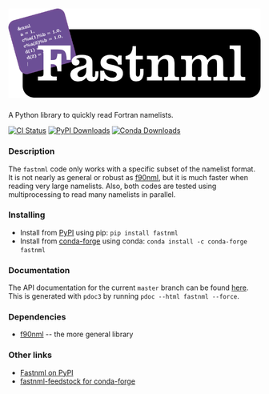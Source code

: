 ![fastnml](media/fastnml.png)
============

A Python library to quickly read Fortran namelists.

[![CI Status](https://github.com/jacobwilliams/fastnml/actions/workflows/CI.yml/badge.svg)](https://github.com/jacobwilliams/fastnml/actions)
[![PyPI Downloads](https://img.shields.io/pypi/dm/fastnml.svg?label=PyPI%20downloads)](
https://pypi.org/project/fastnml/)
[![Conda Downloads](https://img.shields.io/conda/dn/conda-forge/fastnml.svg?label=Conda%20downloads)](
https://anaconda.org/conda-forge/fastnml)

### Description

The `fastnml` code only works with a specific subset of the namelist format. It is not nearly as general or robust as [f90nml](https://github.com/marshallward/f90nml), but it is much faster when reading very large namelists. Also, both codes are tested using multiprocessing to read many namelists in parallel.

### Installing

* Install from [PyPI](https://pypi.org/project/fastnml/) using pip: `pip install fastnml`
* Install from [conda-forge](https://anaconda.org/conda-forge/fastnml) using conda: `conda install -c conda-forge fastnml`

### Documentation

The API documentation for the current `master` branch can be found [here](https://jacobwilliams.github.io/fastnml/). This is generated with `pdoc3` by running `pdoc --html fastnml --force`.

### Dependencies

 * [f90nml](https://github.com/marshallward/f90nml) -- the more general library

 ### Other links

  * [Fastnml on PyPI](https://pypi.org/project/fastnml/)
  * [fastnml-feedstock for conda-forge](https://github.com/conda-forge/fastnml-feedstock)
